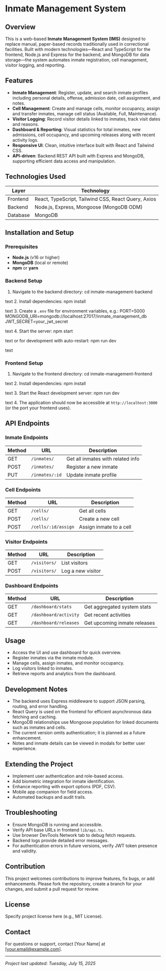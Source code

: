 # Inmate Management System

## Overview

This is a web-based **Inmate Management System (IMS)** designed to replace manual, paper-based records traditionally used in correctional facilities. Built with modern technologies—React and TypeScript for the frontend, Node.js and Express for the backend, and MongoDB for data storage—the system automates inmate registration, cell management, visitor logging, and reporting.

## Features

- **Inmate Management**: Register, update, and search inmate profiles including personal details, offense, admission date, cell assignment, and notes.
- **Cell Management**: Create and manage cells, monitor occupancy, assign and transfer inmates, manage cell status (Available, Full, Maintenance).
- **Visitor Logging**: Record visitor details linked to inmates, track visit dates and reasons.
- **Dashboard & Reporting**: Visual statistics for total inmates, new admissions, cell occupancy, and upcoming releases along with recent activity logs.
- **Responsive UI**: Clean, intuitive interface built with React and Tailwind CSS.
- **API-driven**: Backend REST API built with Express and MongoDB, supporting efficient data access and manipulation.

## Technologies Used

| Layer      | Technology               |
|------------|--------------------------|
| Frontend   | React, TypeScript, Tailwind CSS, React Query, Axios |
| Backend    | Node.js, Express, Mongoose (MongoDB ODM)             |
| Database   | MongoDB                                           |

## Installation and Setup

### Prerequisites

- **Node.js** (v16 or higher)
- **MongoDB** (local or remote)
- **npm** or **yarn**

### Backend Setup

1. Navigate to the backend directory:
cd inmate-management-backend

text
2. Install dependencies:
npm install

text
3. Create a `.env` file for environment variables, e.g.:
PORT=5000
MONGODB_URI=mongodb://localhost:27017/inmate_management_db
JWT_SECRET=your_jwt_secret

text
4. Start the server:
npm start

text
or for development with auto-restart:
npm run dev

text

### Frontend Setup

1. Navigate to the frontend directory:
cd inmate-management-frontend

text
2. Install dependencies:
npm install

text
3. Start the React development server:
npm run dev

text
4. The application should now be accessible at `http://localhost:3000` (or the port your frontend uses).

## API Endpoints

### Inmate Endpoints

| Method | URL           | Description                         |
|--------|---------------|-----------------------------------|
| GET    | `/inmates/`    | Get all inmates with related info |
| POST   | `/inmates/`    | Register a new inmate              |
| PUT    | `/inmates/:id` | Update inmate profile             |

### Cell Endpoints

| Method | URL             | Description                     |
|--------|-----------------|---------------------------------|
| GET    | `/cells/`       | Get all cells                   |
| POST   | `/cells/`       | Create a new cell              |
| POST   | `/cells/:id/assign` | Assign inmate to a cell  |

### Visitor Endpoints

| Method | URL            | Description               |
|--------|----------------|---------------------------|
| GET    | `/visitors/`    | List visitors              |
| POST   | `/visitors/`    | Log a new visitor          |

### Dashboard Endpoints

| Method | URL                 | Description                    |
|--------|---------------------|--------------------------------|
| GET    | `/dashboard/stats`  | Get aggregated system stats    |
| GET    | `/dashboard/activity`| Get recent activities          |
| GET    | `/dashboard/releases`| Get upcoming inmate releases  |

## Usage

- Access the UI and use dashboard for quick overview.
- Register inmates via the inmate module.
- Manage cells, assign inmates, and monitor occupancy.
- Log visitors linked to inmates.
- Retrieve reports and analytics from the dashboard.

## Development Notes

- The backend uses Express middleware to support JSON parsing, routing, and error handling.
- React Query is used on the frontend for efficient asynchronous data fetching and caching.
- MongoDB relationships use Mongoose population for linked documents such as inmates and cells.
- The current version omits authentication; it is planned as a future enhancement.
- Notes and inmate details can be viewed in modals for better user experience.

## Extending the Project

- Implement user authentication and role-based access.
- Add biometric integration for inmate identification.
- Enhance reporting with export options (PDF, CSV).
- Mobile app companion for field access.
- Automated backups and audit trails.

## Troubleshooting

- Ensure MongoDB is running and accessible.
- Verify API base URLs in frontend `lib/api.ts`.
- Use browser DevTools Network tab to debug fetch requests.
- Backend logs provide detailed error messages.
- For authentication errors in future versions, verify JWT token presence and validity.

## Contribution

This project welcomes contributions to improve features, fix bugs, or add enhancements. Please fork the repository, create a branch for your changes, and submit a pull request for review.

## License

Specify project license here (e.g., MIT License).

## Contact

For questions or support, contact [Your Name] at [your.email@example.com].

---

*Project last updated: Tuesday, July 15, 2025*
